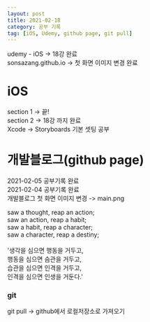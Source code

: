 ```yaml
---
layout: post
title: 2021-02-18
category: 공부 기록
tag: [iOS, Udemy, github page, git pull]
---
```


udemy - iOS -> 18강 완료<br>
sonsazang.github.io -> 첫 화면 이미지 변경 완료<br>

# iOS
section 1 -> 끝!<br>
section 2 -> 18강 까지 완료 <br>
Xcode -> Storyboards 기본 셋팅 공부 <br>

# 개발블로그(github page)
2021-02-05 공부기록 완료<br>
2021-02-04 공부기록 완료<br>
개발블로그 첫 화면 이미지 변경 -> main.png <br>

saw a thought, reap an action;<br>
saw an action, reap a habit;<br>
saw a habit, reap a character;<br>
saw a character, reap a destiny;<br>
<br>
'생각을 심으면 행동을 거두고,<br>
행동을 심으면 슴관을 거두고,<br>
습관을 심으면 인격을 거두고,<br>
인격을 심으면 인생을 거둔다.'<br>

### git
git pull -> github에서 로컬저장소로 가져오기<br>




